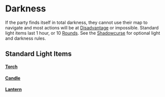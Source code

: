 # Darkness

If the party finds itself in total darkness, they cannot use their map to navigate and most actions will be at [Disadvantage](../Game%20Procedures/Dice%20Rolls/Disadvantage.md) or impossible. Standard light items last 1 hour, or 10 [Rounds](../Game%20Procedures/Round.md). See the [Shadowcurse](Shadowcurse.md) for optional light and darkness rules.

## Standard Light Items

#### [Torch](../Items/Equipment/Individual%20Item%20Cards/Gear/1%20Coin/Torch.md) 

#### [Candle](../Items/Equipment/Individual%20Item%20Cards/Gear/10%20Coins/Candle.md)
#### [Lantern](../Items/Equipment/Individual%20Item%20Cards/Gear/25%20Coins/Lantern.md)